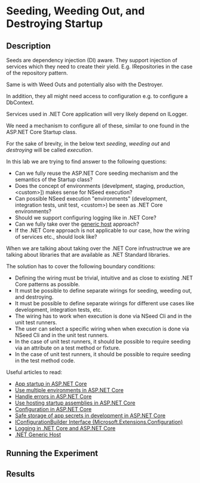 # Seeding, Weeding Out, and Destroying Startup

## Description

Seeds are dependency injection (DI) aware. They support injection of services which they need to create their yield. E.g. IRepositories in the case of the repository pattern.

Same is with Weed Outs and potentially also with the Destroyer.

In addition, they all might need access to configuration e.g. to configure a DbContext.

Services used in .NET Core application will very likely depend on ILogger.

We need a mechanism to configure all of these, similar to one found in the ASP.NET Core Startup class.

For the sake of brevity, in the below text *seeding*, *weeding out* and *destroying* will be called *execution*.

In this lab we are trying to find answer to the following questions:

- Can we fully reuse the ASP.NET Core seeding mechanism and the semantics of the Startup class?
- Does the concept of environments (develpment, staging, production, &lt;custom&gt;]) makes sense for NSeed execution?
- Can possible NSeed execution "environments" (development, integration tests, unit test, &lt;custom&gt;) be seen as .NET Core environments?
- Should we support configuring logging like in .NET Core?
- Can we fully take over the [generic host](https://docs.microsoft.com/en-us/aspnet/core/fundamentals/host/generic-host?view=aspnetcore-3.1) approach?
- If the .NET Core approach is not applicable to our case, how the wiring of services etc., should look like?

When we are talking about taking over the .NET Core infrustructrue we are talking about libraries that are available as .NET Standard libraries.

The solution has to cover the following boundary conditions:

- Defining the wiring must be trivial, intuitive and as close to existing .NET Core patterns as possible.
- It must be possible to define separate wirings for seeding, weeding out, and destroying.
- It must be possible to define separate wirings for different use cases like development, integration tests, etc.
- The wiring has to work when execution is done via NSeed Cli and in the unit test runners.
- The user can select a specific wiring when when execution is done via NSeed Cli and in the unit test runners.
- In the case of unit test runners, it should be possible to require seeding via an attribute on a test method or fixture.
- In the case of unit test runners, it should be possible to require seeding in the test method code.

Useful articles to read:

- [App startup in ASP.NET Core](https://docs.microsoft.com/en-us/aspnet/core/fundamentals/startup?view=aspnetcore-3.1)
- [Use multiple environments in ASP.NET Core](https://docs.microsoft.com/en-us/aspnet/core/fundamentals/environments?view=aspnetcore-3.1#environment-based-startup-class-and-methods)
- [Handle errors in ASP.NET Core](https://docs.microsoft.com/en-us/aspnet/core/fundamentals/error-handling?view=aspnetcore-3.1#startup-exception-handling)
- [Use hosting startup assemblies in ASP.NET Core](https://docs.microsoft.com/en-us/aspnet/core/fundamentals/host/platform-specific-configuration?view=aspnetcore-3.1)
- [Configuration in ASP.NET Core](https://docs.microsoft.com/en-us/aspnet/core/fundamentals/configuration/?view=aspnetcore-3.1)
- [Safe storage of app secrets in development in ASP.NET Core](https://docs.microsoft.com/en-us/aspnet/core/security/app-secrets?view=aspnetcore-3.1&tabs=windows)
- [IConfigurationBuilder Interface (Microsoft.Extensions.Configuration)](https://docs.microsoft.com/en-us/dotnet/api/microsoft.extensions.configuration.iconfigurationbuilder?view=dotnet-plat-ext-3.1)
- [Logging in .NET Core and ASP.NET Core](https://docs.microsoft.com/en-us/aspnet/core/fundamentals/logging/?view=aspnetcore-3.1)
- [.NET Generic Host](https://docs.microsoft.com/en-us/aspnet/core/fundamentals/host/generic-host?view=aspnetcore-3.1)

## Running the Experiment


## Results